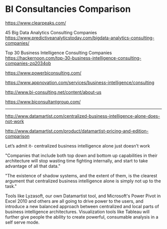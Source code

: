 # BI Consultancies Comparison

https://www.clearpeaks.com/

45 Big Data Analytics Consulting Companies
https://www.predictiveanalyticstoday.com/bigdata-analytics-consulting-companies/


Top 30 Business Intelligence Consulting Companies
https://hackernoon.com/top-30-business-intelligence-consulting-companies-zq2034ob


https://www.powerbiconsulting.com/

https://www.appnovation.com/services/business-intelligence/consulting

http://www.bi-consulting.net/content/about-us

https://www.biconsultantgroup.com/




-----------------------
http://www.datamartist.com/centralized-business-intelligence-alone-does-not-work

http://www.datamartist.com/product/datamartist-pricing-and-edition-comparison

Let’s admit it- centralized business intelligence alone just doesn’t work


"Companies that include both top down and bottom up capabilities in their architecture will stop wasting time fighting internally, and start to take advantage of all that data."

"The existence of shadow systems, and the extent of them, is the clearest argument that centralized business intelligence alone is simply not up to the task."

Tools like Lyzasoft, our own Datamartist tool, and Microsoft's Power Pivot in Excel 2010 and others are all going to drive power to the users, and introduce a new balanced approach between centralized and local parts of business intelligence architectures. Visualization tools like Tableau will further give people the ability to create powerful, consumable analysis in a self serve mode.


